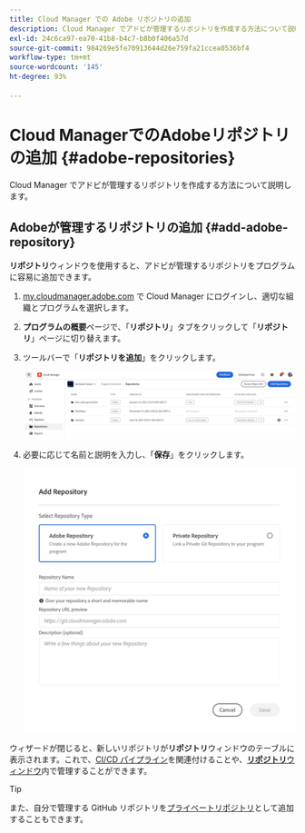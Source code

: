 ```yaml
---
title: Cloud Manager での Adobe リポジトリの追加
description: Cloud Manager でアドビが管理するリポジトリを作成する方法について説明します。
exl-id: 24c6ca97-ea70-41b8-b4c7-b8b0f406a57d
source-git-commit: 984269e5fe70913644d26e759fa21ccea0536bf4
workflow-type: tm+mt
source-wordcount: '145'
ht-degree: 93%

---
```


# Cloud ManagerでのAdobeリポジトリの追加 {#adobe-repositories}

Cloud Manager でアドビが管理するリポジトリを作成する方法について説明します。

## Adobeが管理するリポジトリの追加 {#add-adobe-repository}

**リポジトリ**&#x200B;ウィンドウを使用すると、アドビが管理するリポジトリをプログラムに容易に追加できます。

1. [my.cloudmanager.adobe.com](https://my.cloudmanager.adobe.com/) で Cloud Manager にログインし、適切な組織とプログラムを選択します。

1. **プログラムの概要**&#x200B;ページで、「**リポジトリ**」タブをクリックして「**リポジトリ**」ページに切り替えます。

1. ツールバーで「**リポジトリを追加**」をクリックします。

   ![「リポジトリーを追加」ボタン](assets/repositories.png)

1. 必要に応じて名前と説明を入力し、「**保存**」をクリックします。

   ![リポジトリーを追加ダイアログ](assets/add-repository-wizard.png)

ウィザードが閉じると、新しいリポジトリが&#x200B;**リポジトリ**&#x200B;ウィンドウのテーブルに表示されます。これで、[CI/CD パイプライン](/help/overview/ci-cd-pipelines.md)を関連付けることや、[**リポジトリ**&#x200B;ウィンドウ](managing-repositories.md)内で管理することができます。

>[!TIP]
>
>また、自分で管理する GitHub リポジトリを[プライベートリポジトリ](private-repositories.md)として追加することもできます。
